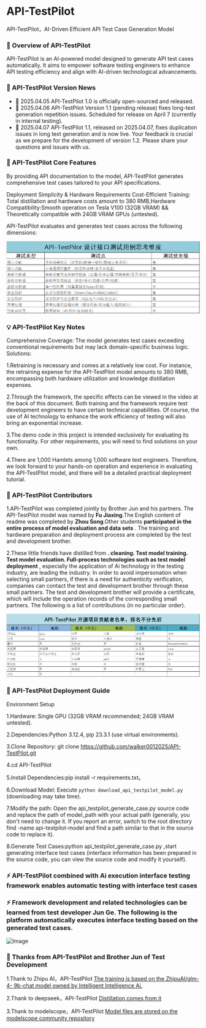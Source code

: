 # API-TestPilot
API-TestPilot，AI-Driven Efficient API Test Case Generation Model

### 🌟 Overview of API-TestPilot

API-TestPilot is an AI-powered model designed to generate API test cases automatically. It aims to empower software testing engineers to enhance API testing efficiency and align with AI-driven technological advancements. 

### 🎉 API-TestPilot Version News
- 🎁 2025.04.05 API-TestPilot 1.0 is officially open-sourced and released.
- 🎁 2025.04.06 API-TestPilot Version 1.1 (pending release) fixes long-text generation repetition issues. Scheduled for release on April 7 (currently in internal testing).
- 🎁 2025.04.07 API-TestPilot 1.1, released on 2025.04.07, fixes duplication issues in long text generation and is now live. Your feedback is crucial as we prepare for the development of version 1.2. Please share your questions and issues with us.

### 🚀 API-TestPilot Core Features

By providing API documentation to the model, API-TestPilot generates comprehensive test cases tailored to your API specifications.

Deployment Simplicity & Hardware Requirements
Cost-Efficient Training: Total distillation and hardware costs amount to 380 RMB,Hardware Compatibility:Smooth operation on Tesla V100 (32GB VRAM) && Theoretically compatible with 24GB VRAM GPUs (untested).

API-TestPilot evaluates and generates test cases across the following dimensions:

![Image](https://github.com/walker0012025/API-TestPilot/blob/main/data/20250404111524_01.png)

### 💡 API-TestPilot Key Notes

Comprehensive Coverage: The model generates test cases exceeding conventional requirements but may lack domain-specific business logic. Solutions:

1.Retraining is necessary and comes at a relatively low cost. For instance, the retraining expense for the API-TestPilot model amounts to 380 RMB, encompassing both hardware utilization and knowledge distillation expenses.

2.Through the framework, the specific effects can be viewed in the video at the back of this document. Both training and the framework require test development engineers to have certain technical capabilities. Of course, the use of AI technology to enhance the work efficiency of testing will also bring an exponential increase.

3.The demo code in this project is intended exclusively for evaluating its functionality. For other requirements, you will need to find solutions on your own.

4.There are 1,000 Hamlets among 1,000 software test engineers. Therefore, we look forward to your hands-on operation and experience in evaluating the API-TestPilot model, and there will be a detailed practical deployment tutorial.

### 👥 API-TestPilot Contributors

1.API-TestPilot was completed jointly by Brother Jun and his partners. The API-TestPilot model was named by **Fu Jiaxing**.The English content of readme was completed by **Zhou Song**.Other students **participated in the entire process of model evaluation and data sets** . The training and hardware preparation and deployment process are completed by the test and development brother.

2.These little friends have distilled from **. cleaning. Test model training. Test model evaluation. Full-process technologies such as test model deployment** , especially the application of Ai technology in the testing industry, are leading the industry. In order to avoid impersonation when selecting small partners, if there is a need for authenticity verification, companies can contact the test and development brother through these small partners. The test and development brother will provide a certificate, which will include the operation records of the corresponding small partners. The following is a list of contributions (in no particular order).

![Image](https://github.com/walker0012025/API-TestPilot/blob/main/data/20250404122210.png)

### 📌 API-TestPilot Deployment Guide

Environment Setup

1.Hardware: Single GPU (32GB VRAM recommended; 24GB VRAM untested).

2.Dependencies:Python 3.12.4, pip 23.3.1 (use virtual environments).

3.Clone Repository:
git clone https://github.com/walker0012025/API-TestPilot.git  

4.cd API-TestPilot  

5.Install Dependencies:pip install -r requirements.txt。

6.Download Model: Execute `python download_api_testpilot_model.py` (downloading may take time).

7.Modify the path: Open the api_testpilot_generate_case.py source code and replace the path of model_path with your actual path (generally, you don't need to change it. If you report an error, switch to the root directory find -name api-testpilot-model and find a path similar to that in the source code to replace it).

8.Generate Test Cases:python api_testpilot_generate_case.py ,start generating interface test cases (interface information has been prepared in the source code, you can view the source code and modify it yourself).

### ⚡ API-TestPilot combined with Ai execution interface testing framework enables automatic testing with interface test cases
### ⚡ Framework development and related technologies can be learned from test developer Jun Ge. The following is the platform automatically executes interface testing based on the generated test cases.

![Image](https://github.com/walker0012025/API-TestPilot/blob/main/data/1743762862000.gif)

### 🙏 Thanks from API-TestPilot and Brother Jun of Test Development

1.Thank to Zhipu AI，API-TestPilot   [The training is based on the ZhipuAI/glm-4- 9b-chat model owned by Intelligent Intelligence Ai.](https://github.com/THUDM/GLM-4)

2.Thank to deepseek，API-TestPilot [Distillation comes from it](https://github.com/deepseek-ai/DeepSeek-R1)

3.Thank to modelscope，API-TestPilot [Model files are stored on the modelscope community repository](https://github.com/modelscope)

